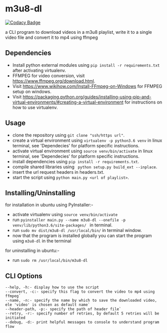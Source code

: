 # m3u8-dl

[![Codacy Badge](https://api.codacy.com/project/badge/Grade/05b08dc62b29405a934ee673be94d78d)](https://app.codacy.com/manual/excalibur.krv/m3u8-dl?utm_source=github.com&utm_medium=referral&utm_content=excalibur-kvrv/m3u8-dl&utm_campaign=Badge_Grade_Settings)

a CLI program to download videos in a m3u8 playlist, write it to a single video file and convert it to mp4 using ffmpeg 

## Dependencies
- Install python external modules using `pip install -r requirements.txt` after activating virtualenv.
- FFMPEG for video conversion, visit https://www.ffmpeg.org/download.html.
- Visit https://www.wikihow.com/Install-FFmpeg-on-Windows for FFMPEG setup on windows.
- Visit https://packaging.python.org/guides/installing-using-pip-and-virtual-environments/#creating-a-virtual-environment for instructions on how to use virtualenv. 

## Usage
- clone the repository using `git clone "ssh/https url"`.
- create a virtual environment using `virtualenv -p python3.6 venv` in linux terminal, see 'Dependecies' for platform specific instructions.
- activate virtual environment using `source venv/bin/activate` in linux terminal, see 'Dependecies' for platform specific instructions.
- install dependencies using `pip install -r requirements.txt`.
- compile shared libraries using ` python setup.py build_ext --inplace`.
- insert the url request headers in headers.txt.
- start the script using `python main.py <url of playlist>`.

## Installing/Uninstalling
for installation in ubuntu using PyInstaller:-
- activate virtualenv using `source venv/bin/activate`
- run `pyinstaller main.py --name m3u8-dl --onefile -p venv/lib/python3.6/site-packages/
` in terminal.
- run `sudo mv dist/m3u8-dl /usr/local/bin/` in terminal window.
- now that the program is installed globally you can start the program using `m3u8-dl` in the terminal

for uninstalling in ubuntu:-
- run `sudo rm /usr/local/bin/m3u8-dl`

## CLI Options
    --help, -h:- display how to use the script
    --convert, -c:- specify this flag to convert the video to mp4 using ffmpeg`
    --name, -n:- specify the name by which to save the downloaded video, ele 'video' is chosen as default name`
    --header-path, -p:- specify the path of header file`
    --retry, -r:- specify number of retries, by default 5 retries will be initiated
    --debug, -d:- print helpful messages to console to understand program flow
